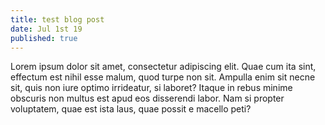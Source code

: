 ```yaml
---
title: test blog post
date: Jul 1st 19
published: true
---
```

Lorem ipsum dolor sit amet, consectetur adipiscing elit. Quae cum ita sint, effectum est nihil esse malum, quod turpe non sit. Ampulla enim sit necne sit, quis non iure optimo irrideatur, si laboret? Itaque in rebus minime obscuris non multus est apud eos disserendi labor. Nam si propter voluptatem, quae est ista laus, quae possit e macello peti?
